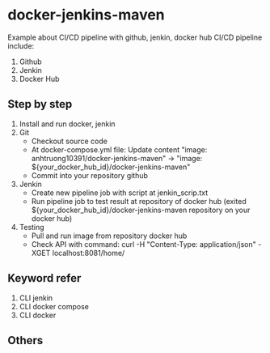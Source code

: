 # docker-jenkins-maven
  Example about CI/CD pipeline with github, jenkin, docker hub
  CI/CD pipeline include:
   1. Github
   2. Jenkin
   3. Docker Hub
## Step by step
1. Install and run docker, jenkin
2. Git
   - Checkout source code
   - At docker-compose.yml file:
     Update content "image: anhtruong10391/docker-jenkins-maven" -> "image: ${your_docker_hub_id}/docker-jenkins-maven"
   - Commit into your repository github
3. Jenkin
   - Create new pipeline job with script at jenkin_scrip.txt
   - Run pipeline job to test result at repository of docker hub (exited ${your_docker_hub_id}/docker-jenkins-maven repository on your docker hub)
4. Testing
   - Pull and run image from repository docker hub
   - Check API with command:
     curl -H "Content-Type: application/json" -XGET localhost:8081/home/
## Keyword refer
1. CLI jenkin
2. CLI docker compose
3. CLI docker
## Others
